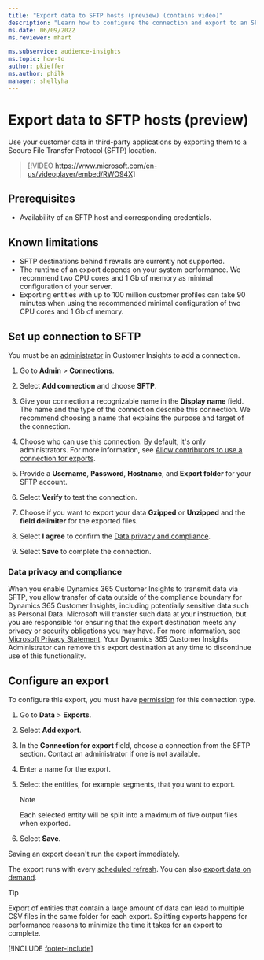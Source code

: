 ```yaml
---
title: "Export data to SFTP hosts (preview) (contains video)"
description: "Learn how to configure the connection and export to an SFTP location."
ms.date: 06/09/2022
ms.reviewer: mhart

ms.subservice: audience-insights
ms.topic: how-to
author: pkieffer
ms.author: philk
manager: shellyha
---
```


# Export data to SFTP hosts (preview)

Use your customer data in third-party applications by exporting them to a Secure File Transfer Protocol (SFTP) location.

> [!VIDEO https://www.microsoft.com/en-us/videoplayer/embed/RWO94X]

## Prerequisites

- Availability of an SFTP host and corresponding credentials.

## Known limitations

- SFTP destinations behind firewalls are currently not supported.
- The runtime of an export depends on your system performance. We recommend two CPU cores and 1 Gb of memory as minimal configuration of your server.
- Exporting entities with up to 100 million customer profiles can take 90 minutes when using the recommended minimal configuration of two CPU cores and 1 Gb of memory.

## Set up connection to SFTP

You must be an [administrator](permissions.md) in Customer Insights to add a connection.

1. Go to **Admin** > **Connections**.

1. Select **Add connection** and choose **SFTP**.

1. Give your connection a recognizable name in the **Display name** field. The name and the type of the connection describe this connection. We recommend choosing a name that explains the purpose and target of the connection.

1. Choose who can use this connection. By default, it's only administrators. For more information, see [Allow contributors to use a connection for exports](connections.md#allow-contributors-to-use-a-connection-for-exports).

1. Provide a **Username**, **Password**, **Hostname**, and **Export folder** for your SFTP account.

1. Select **Verify** to test the connection.

1. Choose if you want to export your data **Gzipped** or **Unzipped** and the **field delimiter** for the exported files.

1. Select **I agree** to confirm the [Data privacy and compliance](#data-privacy-and-compliance).

1. Select **Save** to complete the connection.

### Data privacy and compliance

When you enable Dynamics 365 Customer Insights to transmit data via SFTP, you allow transfer of data outside of the compliance boundary for Dynamics 365 Customer Insights, including potentially sensitive data such as Personal Data. Microsoft will transfer such data at your instruction, but you are responsible for ensuring that the export destination meets any privacy or security obligations you may have. For more information, see [Microsoft Privacy Statement](https://go.microsoft.com/fwlink/?linkid=396732).
Your Dynamics 365 Customer Insights Administrator can remove this export destination at any time to discontinue use of this functionality.

## Configure an export

To configure this export, you must have [permission](export-destinations.md#set-up-a-new-export) for this connection type.

1. Go to **Data** > **Exports**.

1. Select **Add export**.

1. In the **Connection for export** field, choose a connection from the SFTP section. Contact an administrator if one is not available.

1. Enter a name for the export.

1. Select the entities, for example segments, that you want to export.

   > [!NOTE]
   > Each selected entity will be split into a maximum of five output files when exported.

1. Select **Save**.

Saving an export doesn't run the export immediately.

The export runs with every [scheduled refresh](system.md#schedule-tab). You can also [export data on demand](export-destinations.md#run-exports-on-demand).

> [!TIP]
> Export of entities that contain a large amount of data can lead to multiple CSV files in the same folder for each export. Splitting exports happens for performance reasons to minimize the time it takes for an export to complete.

[!INCLUDE [footer-include](includes/footer-banner.md)]
